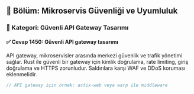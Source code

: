 ## 📘 Bölüm: Mikroservis Güvenliği ve Uyumluluk
### 🔹 Kategori: Güvenli API Gateway Tasarımı
#### ✅ Cevap 1450: Güvenli API gateway tasarımı

API gateway, mikroservisler arasında merkezi güvenlik ve trafik yönetimi sağlar. Rust ile güvenli bir gateway için kimlik doğrulama, rate limiting, giriş doğrulama ve HTTPS zorunludur. Saldırılara karşı WAF ve DDoS koruması eklenmelidir.

```rust
// API gateway için örnek: actix-web veya warp ile middleware
```
